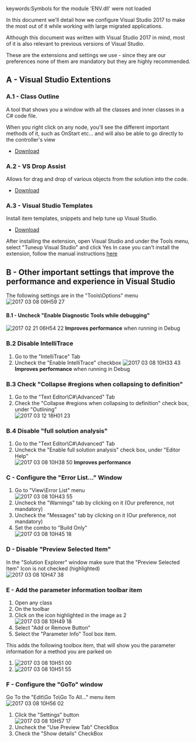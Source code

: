 keywords:Symbols for the module 'ENV.dll' were not loaded

In this document we'll detail how we configure Visual Studio 2017 to make the most out of it while working with large migrated applications.

Although this document was written with Visual Studio 2017 in mind, most of it is also relevant to previous versions of Visual Studio.

These are the extensions and settings we use - since they are our preferences none of them are mandatory but they are highly recommended.

## A - Visual Studio Extentions
### A.1 - Class Outline
A tool that shows you a window with all the classes and inner classes in a C# code file.

When you right click on any node, you'll see the different important methods of it, such as OnStart etc... and will also be able to go directly to the controller's view

* [Download](https://marketplace.visualstudio.com/items?itemName=Stickle.ClassOutline)  

### A.2 - VS Drop Assist
Allows for drag and drop of various objects from the solution into the code.

* [Download](https://marketplace.visualstudio.com/items?itemName=Stickle.VSDropAssist)  

### A.3 - Visual Studio Templates
Install item templates, snippets and help tune up Visual Studio. 

* [Download](https://marketplace.visualstudio.com/items?itemName=sefi1.VisualStudioTemplates)

After installing the extension, open Visual Studio and under the Tools menu, select "Tuneup Visual Studio" and click Yes
In case you can't install the extension, follow the manual instructions [here](http://doc.fireflymigration.com/Manually-install-Templates-and-Snippets.html)

## B - Other important settings that improve the performance and experience in Visual Studio
The following settings are in the  "Tools\Options" menu
![2017 03 08 09H59 27](2017-03-08_09h59_27.png)

#### B.1 - Uncheck "Enable Diagnostic Tools while debugging"
![2017 02 21 06H54 22](2017-02-21_06h54_22.png)
**Improves performance** when running in Debug
### B.2 Disable IntelliTrace
1. Go to the "IntelliTrace" Tab
2. Uncheck the "Enable IntelliTrace" checkbox
![2017 03 08 10H33 43](2017-03-08_10h33_43.png)
**Improves performance** when running in Debug
### B.3 Check "Collapse #regions when collapsing to definition"
1. Go to the "Text Editor\C#\Advanced" Tab
2. Check the "Collapse #regions when collapsing to definition" check box, under "Outlining"  
![2017 03 12 18H01 23](2017-03-12_18h01_23.png)  
### B.4 Disable "full solution analysis"
1. Go to the "Text Editor\C#\Advanced" Tab
2. Uncheck the "Enable full solution analysis" check box, under "Editor Help"  
![2017 03 08 10H38 50](2017-03-08_10h38_50.png)
**Improves performance**
### C - Configure the "Error List..." Window
1. Go to "View\Error List" menu  
![2017 03 08 10H43 55](2017-03-08_10h43_55.png)
2. Uncheck the "Warnings" tab by clicking on it (Our preference, not mandatory)
3. Uncheck the "Messages" tab by clicking on it (Our preference, not mandatory)
4. Set the combo to "Build Only"  
![2017 03 08 10H45 18](2017-03-08_10h45_18.png)

### D - Disable "Preview Selected Item"
In the "Solution Explorer" window make sure that the "Preview Selected Item" Icon is not checked (highlighted)  
![2017 03 08 10H47 38](2017-03-08_10h47_38.png)

### E - Add the parameter information toolbar item
1. Open any class 
2. On the toolbar
3. Click on the icon highlighted in the image as 2  
![2017 03 08 10H49 18](2017-03-08_10h49_18.png)
4. Select "Add or Remove Button"
5. Select the "Parameter Info" Tool box item.

This adds the following toolbox item, that will show you the parameter information for a method you are parked on

1. ![2017 03 08 10H51 00](2017-03-08_10h51_00.png)
2. ![2017 03 08 10H51 55](2017-03-08_10h51_55.png)

### F - Configure the "GoTo" window
Go To the "Edit\Go To\Go To All..." menu item  
![2017 03 08 10H56 02](2017-03-08_10h56_02.png)
1. Click the "Settings" button  
![2017 03 08 10H57 17](2017-03-08_10h57_17.png)
2. Uncheck the "Use Preview Tab" CheckBox
3. Check the "Show details" CheckBox
